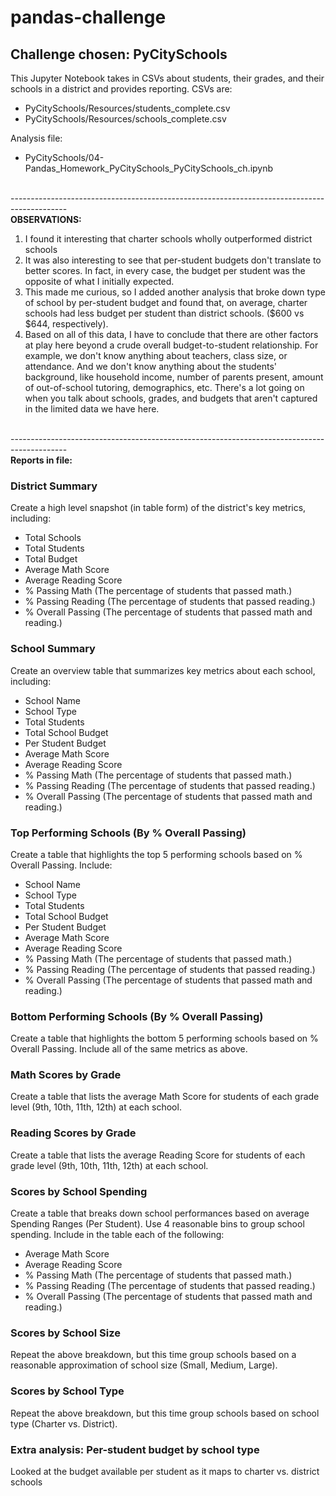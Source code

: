 # pandas-challenge
## Challenge chosen: PyCitySchools
This Jupyter Notebook takes in CSVs about students, their grades, and their schools in a district and provides reporting. CSVs are:
* PyCitySchools/Resources/students_complete.csv
* PyCitySchools/Resources/schools_complete.csv

Analysis file:
* PyCitySchools/04-Pandas_Homework_PyCitySchools_PyCitySchools_ch.ipynb

<br>--------------------------------------------------------------------------------------------
<br>**OBSERVATIONS:**
1. I found it interesting that charter schools wholly outperformed district schools
1. It was also interesting to see that per-student budgets don't translate to better scores. In fact, in every case, the budget per student was the opposite of what I initially expected.
1. This made me curious, so I added another analysis that broke down type of school by per-student budget and found that, on average, charter schools had less budget per student than district schools. ($600 vs $644, respectively).
1. Based on all of this data, I have to conclude that there are other factors at play here beyond a crude overall budget-to-student relationship. For example, we don't know anything about teachers, class size, or attendance. And we don't know anything about the students' background, like household income, number of parents present, amount of out-of-school tutoring, demographics, etc. There's a lot going on when you talk about schools, grades, and budgets that aren't captured in the limited data we have here.

<br>--------------------------------------------------------------------------------------------
<br>**Reports in file:**

### District Summary
Create a high level snapshot (in table form) of the district's key metrics, including:

* Total Schools
* Total Students
* Total Budget
* Average Math Score
* Average Reading Score
* % Passing Math (The percentage of students that passed math.)
* % Passing Reading (The percentage of students that passed reading.)
* % Overall Passing (The percentage of students that passed math and reading.)

### School Summary
Create an overview table that summarizes key metrics about each school, including:

* School Name
* School Type
* Total Students
* Total School Budget
* Per Student Budget
* Average Math Score
* Average Reading Score
* % Passing Math (The percentage of students that passed math.)
* % Passing Reading (The percentage of students that passed reading.)
* % Overall Passing (The percentage of students that passed math and reading.)

### Top Performing Schools (By % Overall Passing)
Create a table that highlights the top 5 performing schools based on % Overall Passing. Include:

* School Name
* School Type
* Total Students
* Total School Budget
* Per Student Budget
* Average Math Score
* Average Reading Score
* % Passing Math (The percentage of students that passed math.)
* % Passing Reading (The percentage of students that passed reading.)
* % Overall Passing (The percentage of students that passed math and reading.)

### Bottom Performing Schools (By % Overall Passing)
Create a table that highlights the bottom 5 performing schools based on % Overall Passing. Include all of the same metrics as above.

### Math Scores by Grade
Create a table that lists the average Math Score for students of each grade level (9th, 10th, 11th, 12th) at each school.

### Reading Scores by Grade
Create a table that lists the average Reading Score for students of each grade level (9th, 10th, 11th, 12th) at each school.

### Scores by School Spending
Create a table that breaks down school performances based on average Spending Ranges (Per Student). Use 4 reasonable bins to group school spending. Include in the table each of the following:

* Average Math Score
* Average Reading Score
* % Passing Math (The percentage of students that passed math.)
* % Passing Reading (The percentage of students that passed reading.)
* % Overall Passing (The percentage of students that passed math and reading.)

### Scores by School Size
Repeat the above breakdown, but this time group schools based on a reasonable approximation of school size (Small, Medium, Large).

### Scores by School Type
Repeat the above breakdown, but this time group schools based on school type (Charter vs. District).

### Extra analysis: Per-student budget by school type
Looked at the budget available per student as it maps to charter vs. district schools